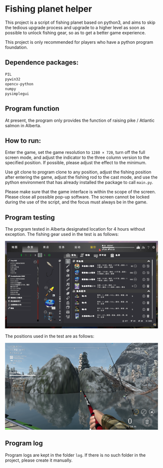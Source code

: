 # Fishing planet helper

This project is a script of fishing planet based on python3, and aims to skip the tedious upgrade process and upgrade to a higher level as soon as possible to unlock fishing gear, so as to get a better game experience.

This project is only recommended for players who have a python program foundation.



## Dependence packages:
```
PIL
pywin32
opencv-python
numpy
pysimplegui
```


## Program function

At present, the program only provides the function of raising pike / Atlantic salmon in Alberta.




## How to run:

Enter the game, set the game resolution to ```1280 × 720```, turn off the full screen mode, and adjust the indicator to the three column version to the specified position. If possible, please adjust the effect to the minimum.

Use git clone to program clone to any position, adjust the fishing position after entering the game, adjust the fishing rod to the cast mode, and use the python environment that has already installed the package to call ```main.py```.

Please make sure that the game interface is within the scope of the screen. Please close all possible pop-up software. The screen cannot be locked during the use of the script, and the focus must always be in the game.

## Program testing

The program tested in Alberta designated location for 4 hours without exception. The fishing gear used in the test is as follows:

![Equipment in Alberta](./../image/readme/equipment_in_alberta.png "Equipment")

The positions used in the test are as follows:

![Position in Alberta](./../image/readme/position_in_alberta.png "Position")



## Program log

Program logs are kept in the folder ```log```. If there is no such folder in the project, please create it manually.
